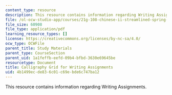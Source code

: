 ```yaml
---
content_type: resource
description: This resource contains information regarding Writing Assignments.
file: /ol-ocw-studio-app/courses/21g-108-chinese-ii-streamlined-spring-2015/4b1499ecde836c01c69ebde6c747ba12_MIT21G_108S15_Calligraphy.pdf
file_size: 60908
file_type: application/pdf
learning_resource_types: []
license: https://creativecommons.org/licenses/by-nc-sa/4.0/
ocw_type: OCWFile
parent_title: Study Materials
parent_type: CourseSection
parent_uid: 1a1feffb-eefd-09b4-bfbd-3630e69645be
resourcetype: Document
title: Calligraphy Grid for Writing Assignments
uid: 4b1499ec-de83-6c01-c69e-bde6c747ba12
---
```

This resource contains information regarding Writing Assignments.